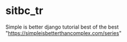 # sitbc_tr
Simple is better django tutorial best of the best "https://simpleisbetterthancomplex.com/series"
